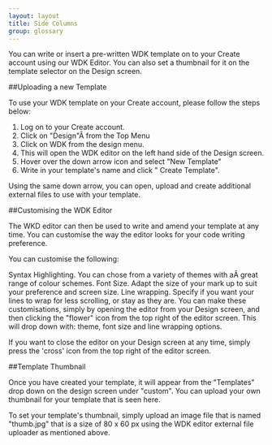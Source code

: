 ```yaml
---
layout: layout
title: Side Columns
group: glossary
---
```



You can write or insert a pre-written WDK template on to your Create account using our WDK Editor. 
You can also set a thumbnail for it on the template selector on the Design screen.

##Uploading a new Template

To use your WDK template on your Create account, please follow the steps below:

1. Log on to your Create account.
2. Click on "Design"Â  from the Top Menu
3. Click on WDK from the design menu.
4. This will open the WDK editor on the left hand side of the Design screen.
5. Hover over the down arrow icon and select "New Template"
6. Write in your template's name and click " Create Template".

Using the same down arrow, you can open, upload and create additional external files to use with your template.

##Customising the WDK Editor

The WKD editor can then be used to write and amend your template at any time. You can customise the way the editor looks for your code writing preference.

You can customise the following:

Syntax Highlighting. You can chose from a variety of themes with aÂ  great range of colour schemes.
Font Size. Adapt the size of your mark up to suit your preference and screen size.
Line wrapping. Specify if you want your lines to wrap for less scrolling, or stay as they are.
You can make these customisations, simply by opening the editor from your Design screen, and then clicking the "flower" icon from the top right of the editor screen. This will drop down with: theme, font size and line wrapping options.

If you want to close the editor on your Design screen at any time, simply press the 'cross' icon from the top right of the editor screen.

##Template Thumbnail

Once you have created your template, it will appear from the "Templates" drop down on the design screen under "custom". You can upload your own thumbnail for your template that is seen here.

To set your template's thumbnail, simply upload an image file that is named "thumb.jpg" that is a size of 80 x 60 px using the WDK editor external file uploader as mentioned above.
